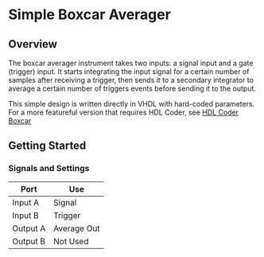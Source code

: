 # Simple Boxcar Averager

## Overview

The boxcar averager instrument takes two inputs: a signal input and a gate (trigger) input. It starts integrating the input signal for a certain number of samples after receiving a trigger, then sends it to a secondary integrator to average a certain number of triggers events before sending it to the output.

This simple design is written directly in VHDL with hard-coded parameters. For a more featureful version that requires HDL Coder, see [HDL Coder Boxcar](hdlcoder_boxcar.md)

## Getting Started

### Signals and Settings

| Port | Use |
| -- | -- |
| Input A | Signal |
| Input B | Trigger |
| Output A | Average Out |
| Output B | Not Used |
